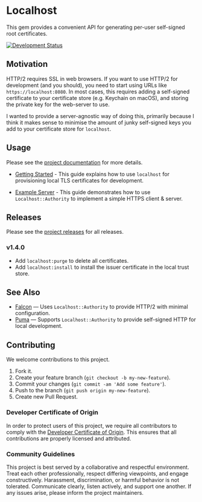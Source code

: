 # Localhost

This gem provides a convenient API for generating per-user self-signed root certificates.

[![Development Status](https://github.com/socketry/localhost/workflows/Test/badge.svg)](https://github.com/socketry/localhost/actions?workflow=Test)

## Motivation

HTTP/2 requires SSL in web browsers. If you want to use HTTP/2 for development (and you should), you need to start using URLs like `https://localhost:8080`. In most cases, this requires adding a self-signed certificate to your certificate store (e.g. Keychain on macOS), and storing the private key for the web-server to use.

I wanted to provide a server-agnostic way of doing this, primarily because I think it makes sense to minimise the amount of junky self-signed keys you add to your certificate store for `localhost`.

## Usage

Please see the [project documentation](https://socketry.github.io/localhost/) for more details.

  - [Getting Started](https://socketry.github.io/localhost/guides/getting-started/index) - This guide explains how to use `localhost` for provisioning local TLS certificates for development.

  - [Example Server](https://socketry.github.io/localhost/guides/example-server/index) - This guide demonstrates how to use <code class="language-ruby">Localhost::Authority</code> to implement a simple HTTPS client & server.

## Releases

Please see the [project releases](https://socketry.github.io/localhost/releases/index) for all releases.

### v1.4.0

  - Add `localhost:purge` to delete all certificates.
  - Add `localhost:install` to install the issuer certificate in the local trust store.

## See Also

  - [Falcon](https://github.com/socketry/falcon) — Uses `Localhost::Authority` to provide HTTP/2 with minimal configuration.
  - [Puma](https://github.com/puma/puma) — Supports `Localhost::Authority` to provide self-signed HTTP for local development.

## Contributing

We welcome contributions to this project.

1.  Fork it.
2.  Create your feature branch (`git checkout -b my-new-feature`).
3.  Commit your changes (`git commit -am 'Add some feature'`).
4.  Push to the branch (`git push origin my-new-feature`).
5.  Create new Pull Request.

### Developer Certificate of Origin

In order to protect users of this project, we require all contributors to comply with the [Developer Certificate of Origin](https://developercertificate.org/). This ensures that all contributions are properly licensed and attributed.

### Community Guidelines

This project is best served by a collaborative and respectful environment. Treat each other professionally, respect differing viewpoints, and engage constructively. Harassment, discrimination, or harmful behavior is not tolerated. Communicate clearly, listen actively, and support one another. If any issues arise, please inform the project maintainers.

